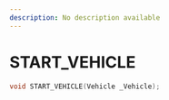 ```yaml
---
description: No description available 
---
```


# START_VEHICLE

```cpp
void START_VEHICLE(Vehicle _Vehicle);
```